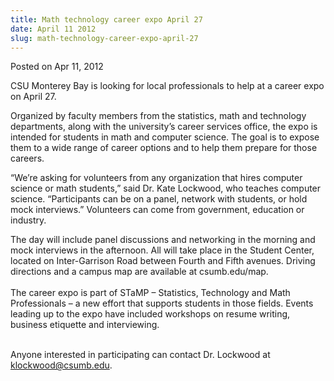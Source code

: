```yaml
---
title: Math technology career expo April 27
date: April 11 2012
slug: math-technology-career-expo-april-27
---
```


 



<span class="date">Posted on Apr 11, 2012    </span>
<p>CSU Monterey Bay is looking for local professionals to help at a
career expo on April 27.</p>
<p>Organized by faculty members from the statistics, math and
technology departments, along with the university&#x2019;s career services
office, the expo is intended for students in math and computer
science. The goal is to expose them to a wide range of career
options and to help them prepare for those careers.</p>
<p>&#x201C;We&#x2019;re asking for volunteers from any organization that hires
computer science or math students,&#x201D; said Dr. Kate Lockwood, who
teaches computer science. &#x201C;Participants can be on a panel, network
with students, or hold mock interviews.&#x201D; Volunteers can come from
government, education or industry.</p>
<p>The day will include panel discussions and networking in the
morning and mock interviews in the afternoon. All will take place
in the Student Center, located on Inter-Garrison Road between
Fourth and Fifth avenues. Driving directions and a campus map are
available at csumb.edu/map.<br>
<br>
The career expo is part of STaMP &#x2013; Statistics, Technology and Math
Professionals &#x2013; a new effort that supports students in those
fields. Events leading up to the expo have included workshops on
resume writing, business etiquette and interviewing.</br></br></p>
<p>Anyone interested in participating can contact Dr. Lockwood at
<a href="mailto:klockwood@csumb.edu">klockwood@csumb.edu</a>.</p>





```
